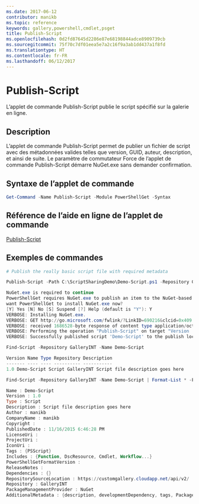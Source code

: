```yaml
---
ms.date: 2017-06-12
contributor: manikb
ms.topic: reference
keywords: gallery,powershell,cmdlet,psget
title: Publish-Script
ms.openlocfilehash: 0d2fd87645d2286e87e68198844adce8909739cb
ms.sourcegitcommit: 75f70c7df01eea5e7a2c16f9a3ab1dd437a1f8fd
ms.translationtype: HT
ms.contentlocale: fr-FR
ms.lasthandoff: 06/12/2017
---
```

<a id="publish-script" class="xliff"></a>
# Publish-Script

L’applet de commande Publish-Script publie le script spécifié sur la galerie en ligne.

<a id="description" class="xliff"></a>
## Description

L’applet de commande Publish-Script permet de publier un fichier de script avec des métadonnées valides telles que version, GUID, auteur, description, et ainsi de suite. Le paramètre de commutateur Force de l’applet de commande Publish-Script démarre NuGet.exe sans demander confirmation.

<a id="cmdlet-syntax" class="xliff"></a>
## Syntaxe de l’applet de commande

```powershell
Get-Command -Name Publish-Script -Module PowerShellGet -Syntax
```

<a id="cmdlet-online-help-reference" class="xliff"></a>
## Référence de l’aide en ligne de l’applet de commande

[Publish-Script](http://go.microsoft.com/fwlink/?LinkId=619788)

<a id="example-commands" class="xliff"></a>
## Exemples de commandes

```powershell
# Publish the really basic script file with required metadata

Publish-Script -Path C:\ScriptSharingDemo\Demo-Script.ps1 -Repository GalleryINT -NuGetApiKey cad91af7-a49c-4026-9570-a4c16564e785 -Verbose

NuGet.exe is required to continue
PowerShellGet requires NuGet.exe to publish an item to the NuGet-based repositories. NuGet.exe must be available under one of the paths specified in PATH environment variable value. Do you
want PowerShellGet to install NuGet.exe now?
[Y] Yes [N] No [S] Suspend [?] Help (default is "Y"): Y
VERBOSE: Installing NuGet.exe.
VERBOSE: GET http://go.microsoft.com/fwlink/?LinkID=690216&clcid=0x409 with 0-byte payload
VERBOSE: received 1686528-byte response of content type application/octet-stream
VERBOSE: Performing the operation "Publish-Script" on target "Version '1.0' of script 'Demo-Script'".
VERBOSE: Successfully published script 'Demo-Script' to the publish location 'https://customgallery.cloudapp.net/api/v2/package/'. Please allow few minutes for 'Demo-Script' to show up in the search results.

Find-Script -Repository GalleryINT -Name Demo-Script

Version Name Type Repository Description
------- ---- ---- ---------- -----------
1.0 Demo-Script Script GalleryINT Script file description goes here

Find-Script -Repository GalleryINT -Name Demo-Script | Format-List * -Force

Name : Demo-Script
Version : 1.0
Type : Script
Description : Script file description goes here
Author : manikb
CompanyName : manikb
Copyright :
PublishedDate : 11/16/2015 6:46:28 PM
LicenseUri :
ProjectUri :
IconUri :
Tags : {PSScript}
Includes : {Function, DscResource, Cmdlet, Workflow...}
PowerShellGetFormatVersion :
ReleaseNotes :
Dependencies : {}
RepositorySourceLocation : https://customgallery.cloudapp.net/api/v2/
Repository : GalleryINT
PackageManagementProvider : NuGet
AdditionalMetadata : {description, developmentDependency, tags, PackageManagementProvider...}

```

